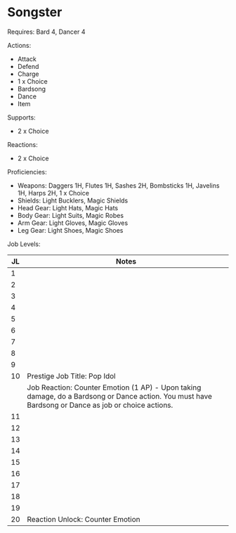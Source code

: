 # Songster

Requires: Bard 4, Dancer 4

Actions:

- Attack
- Defend
- Charge
- 1 x Choice
- Bardsong
- Dance
- Item

Supports:

- 2 x Choice

Reactions:

- 2 x Choice

Proficiencies:

- Weapons: Daggers 1H, Flutes 1H, Sashes 2H, Bombsticks 1H, Javelins 1H, Harps 2H, 1 x Choice
- Shields: Light Bucklers, Magic Shields
- Head Gear: Light Hats, Magic Hats
- Body Gear: Light Suits, Magic Robes
- Arm Gear: Light Gloves, Magic Gloves
- Leg Gear: Light Shoes, Magic Shoes

Job Levels:

| JL | Notes |
| --- | --- |
| 1 | 
| 2 | 
| 3 | 
| 4 | 
| 5 | 
| 6 | 
| 7 | 
| 8 | 
| 9 | 
| 10 | Prestige Job Title: Pop Idol
|    | Job Reaction: Counter Emotion (1 AP) - Upon taking damage, do a Bardsong or Dance action. You must have Bardsong or Dance as job or choice actions.
| 11 | 
| 12 | 
| 13 | 
| 14 | 
| 15 | 
| 16 | 
| 17 | 
| 18 | 
| 19 | 
| 20 | Reaction Unlock: Counter Emotion
